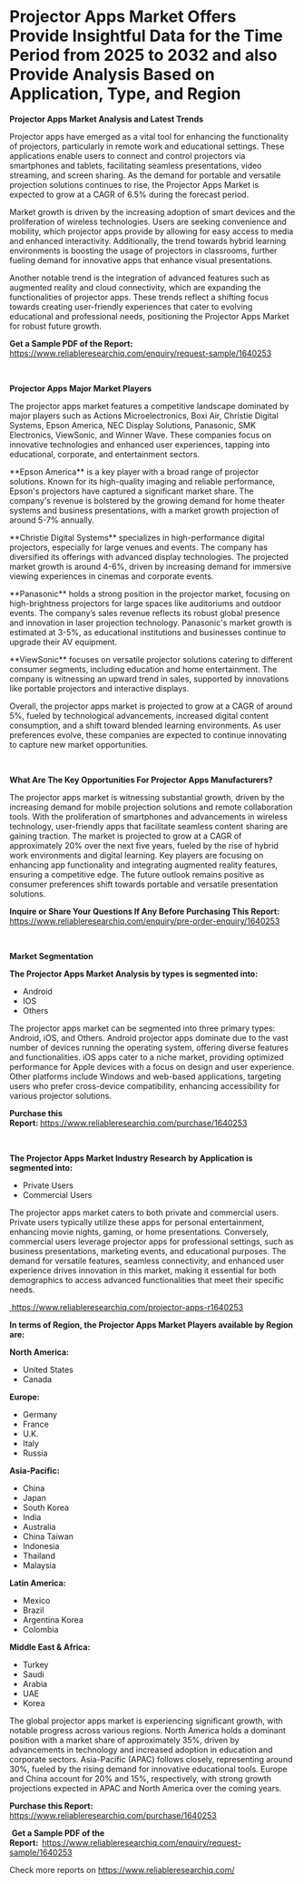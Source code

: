 <p><h1>Projector Apps Market Offers Provide Insightful Data for the Time Period from 2025 to 2032 and also Provide Analysis Based on Application, Type, and Region</h1></p><p><strong>Projector Apps Market Analysis and Latest Trends</strong></p>
<p><p>Projector apps have emerged as a vital tool for enhancing the functionality of projectors, particularly in remote work and educational settings. These applications enable users to connect and control projectors via smartphones and tablets, facilitating seamless presentations, video streaming, and screen sharing. As the demand for portable and versatile projection solutions continues to rise, the Projector Apps Market is expected to grow at a CAGR of 6.5% during the forecast period.</p><p>Market growth is driven by the increasing adoption of smart devices and the proliferation of wireless technologies. Users are seeking convenience and mobility, which projector apps provide by allowing for easy access to media and enhanced interactivity. Additionally, the trend towards hybrid learning environments is boosting the usage of projectors in classrooms, further fueling demand for innovative apps that enhance visual presentations.</p><p>Another notable trend is the integration of advanced features such as augmented reality and cloud connectivity, which are expanding the functionalities of projector apps. These trends reflect a shifting focus towards creating user-friendly experiences that cater to evolving educational and professional needs, positioning the Projector Apps Market for robust future growth.</p></p>
<p><strong>Get a Sample PDF of the Report:&nbsp;</strong> <a href="https://www.reliableresearchiq.com/enquiry/request-sample/1640253?utm_campaign=2758&utm_medium=2&utm_source=Github&utm_content=ia&utm_term=05032025&utm_id=projector-apps">https://www.reliableresearchiq.com/enquiry/request-sample/1640253</a></p>
<p>&nbsp;</p>
<p><strong>Projector Apps Major Market Players</strong></p>
<p><p>The projector apps market features a competitive landscape dominated by major players such as Actions Microelectronics, Boxi Air, Christie Digital Systems, Epson America, NEC Display Solutions, Panasonic, SMK Electronics, ViewSonic, and Winner Wave. These companies focus on innovative technologies and enhanced user experiences, tapping into educational, corporate, and entertainment sectors.</p><p>**Epson America** is a key player with a broad range of projector solutions. Known for its high-quality imaging and reliable performance, Epson's projectors have captured a significant market share. The company's revenue is bolstered by the growing demand for home theater systems and business presentations, with a market growth projection of around 5-7% annually.</p><p>**Christie Digital Systems** specializes in high-performance digital projectors, especially for large venues and events. The company has diversified its offerings with advanced display technologies. The projected market growth is around 4-6%, driven by increasing demand for immersive viewing experiences in cinemas and corporate events.</p><p>**Panasonic** holds a strong position in the projector market, focusing on high-brightness projectors for large spaces like auditoriums and outdoor events. The company’s sales revenue reflects its robust global presence and innovation in laser projection technology. Panasonic's market growth is estimated at 3-5%, as educational institutions and businesses continue to upgrade their AV equipment.</p><p>**ViewSonic** focuses on versatile projector solutions catering to different consumer segments, including education and home entertainment. The company is witnessing an upward trend in sales, supported by innovations like portable projectors and interactive displays.</p><p>Overall, the projector apps market is projected to grow at a CAGR of around 5%, fueled by technological advancements, increased digital content consumption, and a shift toward blended learning environments. As user preferences evolve, these companies are expected to continue innovating to capture new market opportunities.</p></p>
<p>&nbsp;</p>
<p><strong>What Are The Key Opportunities For Projector Apps Manufacturers?</strong></p>
<p><p>The projector apps market is witnessing substantial growth, driven by the increasing demand for mobile projection solutions and remote collaboration tools. With the proliferation of smartphones and advancements in wireless technology, user-friendly apps that facilitate seamless content sharing are gaining traction. The market is projected to grow at a CAGR of approximately 20% over the next five years, fueled by the rise of hybrid work environments and digital learning. Key players are focusing on enhancing app functionality and integrating augmented reality features, ensuring a competitive edge. The future outlook remains positive as consumer preferences shift towards portable and versatile presentation solutions.</p></p>
<p><strong>Inquire or Share Your Questions If Any Before Purchasing This Report:</strong> <a href="https://www.reliableresearchiq.com/enquiry/pre-order-enquiry/1640253?utm_campaign=2758&utm_medium=2&utm_source=Github&utm_content=ia&utm_term=05032025&utm_id=projector-apps">https://www.reliableresearchiq.com/enquiry/pre-order-enquiry/1640253</a></p>
<p>&nbsp;</p>
<p><strong>Market Segmentation</strong></p>
<p><strong>The Projector Apps Market Analysis by types is segmented into:</strong></p>
<p><ul><li>Android</li><li>IOS</li><li>Others</li></ul></p>
<p><p>The projector apps market can be segmented into three primary types: Android, iOS, and Others. Android projector apps dominate due to the vast number of devices running the operating system, offering diverse features and functionalities. iOS apps cater to a niche market, providing optimized performance for Apple devices with a focus on design and user experience. Other platforms include Windows and web-based applications, targeting users who prefer cross-device compatibility, enhancing accessibility for various projector solutions.</p></p>
<p><strong>Purchase this Report:&nbsp;</strong><a href="https://www.reliableresearchiq.com/purchase/1640253?utm_campaign=2758&utm_medium=2&utm_source=Github&utm_content=ia&utm_term=05032025&utm_id=projector-apps">https://www.reliableresearchiq.com/purchase/1640253</a></p>
<p>&nbsp;</p>
<p><strong>The Projector Apps Market Industry Research by Application is segmented into:</strong></p>
<p><ul><li>Private Users</li><li>Commercial Users</li></ul></p>
<p><p>The projector apps market caters to both private and commercial users. Private users typically utilize these apps for personal entertainment, enhancing movie nights, gaming, or home presentations. Conversely, commercial users leverage projector apps for professional settings, such as business presentations, marketing events, and educational purposes. The demand for versatile features, seamless connectivity, and enhanced user experience drives innovation in this market, making it essential for both demographics to access advanced functionalities that meet their specific needs.</p></p>
<p><a href="https://www.reliableresearchiq.com/projector-apps-r1640253?utm_campaign=2758&utm_medium=2&utm_source=Github&utm_content=ia&utm_term=05032025&utm_id=projector-apps">&nbsp;https://www.reliableresearchiq.com/projector-apps-r1640253</a></p>
<p><strong>In terms of Region, the Projector Apps Market Players available by Region are:</strong></p>
<p>
    <p> <strong> North America: </strong>
        <ul>
            <li>United States</li>
            <li>Canada</li>
        </ul>
        </p> 
    <p> <strong> Europe: </strong>
        <ul>
            <li>Germany</li>
            <li>France</li>
            <li>U.K.</li>
            <li>Italy</li>
            <li>Russia</li>
        </ul>
        </p> 
    <p> <strong> Asia-Pacific: </strong>
        <ul>
            <li>China</li>
            <li>Japan</li>
            <li>South Korea</li>
            <li>India</li>
            <li>Australia</li>
            <li>China Taiwan</li>
            <li>Indonesia</li>
            <li>Thailand</li>
            <li>Malaysia</li>
        </ul>
        </p> 
    <p> <strong> Latin America: </strong>
        <ul>
            <li>Mexico</li>
            <li>Brazil</li>
            <li>Argentina Korea</li>
            <li>Colombia</li>
        </ul>
        </p> 
    <p> <strong> Middle East & Africa: </strong>
        <ul>
            <li>Turkey</li>
            <li>Saudi</li>
            <li>Arabia</li>
            <li>UAE</li>
            <li>Korea</li>
        </ul>
    </p>
    </p>
<p><p>The global projector apps market is experiencing significant growth, with notable progress across various regions. North America holds a dominant position with a market share of approximately 35%, driven by advancements in technology and increased adoption in education and corporate sectors. Asia-Pacific (APAC) follows closely, representing around 30%, fueled by the rising demand for innovative educational tools. Europe and China account for 20% and 15%, respectively, with strong growth projections expected in APAC and North America over the coming years.</p></p>
<p><strong>Purchase this Report: </strong><a href="https://www.reliableresearchiq.com/purchase/1640253?utm_campaign=2758&utm_medium=2&utm_source=Github&utm_content=ia&utm_term=05032025&utm_id=projector-apps">https://www.reliableresearchiq.com/purchase/1640253</a></p>
<p>&nbsp;<strong>Get a Sample PDF of the Report:&nbsp;&nbsp;</strong><a href="https://www.reliableresearchiq.com/enquiry/request-sample/1640253?utm_campaign=2758&utm_medium=2&utm_source=Github&utm_content=ia&utm_term=05032025&utm_id=projector-apps">https://www.reliableresearchiq.com/enquiry/request-sample/1640253</a></p>
<p><strong></strong></p>
<p>Check more reports on <a href="https://www.reliableresearchiq.com/?utm_campaign=2758&utm_medium=2&utm_source=Github&utm_content=ia&utm_term=05032025&utm_id=projector-apps">https://www.reliableresearchiq.com/</a></p>